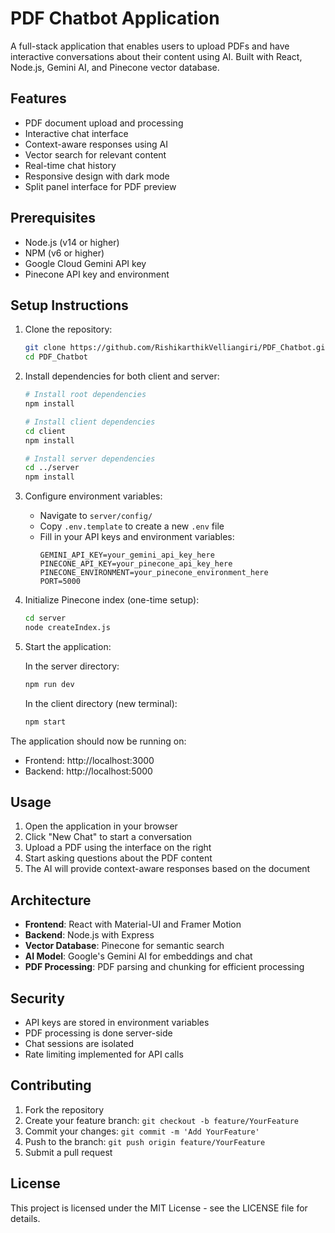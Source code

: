 # PDF Chatbot Application

A full-stack application that enables users to upload PDFs and have interactive conversations about their content using AI. Built with React, Node.js, Gemini AI, and Pinecone vector database.

## Features

- PDF document upload and processing
- Interactive chat interface
- Context-aware responses using AI
- Vector search for relevant content
- Real-time chat history
- Responsive design with dark mode
- Split panel interface for PDF preview

## Prerequisites

- Node.js (v14 or higher)
- NPM (v6 or higher)
- Google Cloud Gemini API key
- Pinecone API key and environment

## Setup Instructions

1. Clone the repository:
   ```bash
   git clone https://github.com/RishikarthikVelliangiri/PDF_Chatbot.git
   cd PDF_Chatbot
   ```

2. Install dependencies for both client and server:
   ```bash
   # Install root dependencies
   npm install

   # Install client dependencies
   cd client
   npm install

   # Install server dependencies
   cd ../server
   npm install
   ```

3. Configure environment variables:
   - Navigate to `server/config/`
   - Copy `.env.template` to create a new `.env` file
   - Fill in your API keys and environment variables:
     ```
     GEMINI_API_KEY=your_gemini_api_key_here
     PINECONE_API_KEY=your_pinecone_api_key_here
     PINECONE_ENVIRONMENT=your_pinecone_environment_here
     PORT=5000
     ```

4. Initialize Pinecone index (one-time setup):
   ```bash
   cd server
   node createIndex.js
   ```

5. Start the application:

   In the server directory:
   ```bash
   npm run dev
   ```

   In the client directory (new terminal):
   ```bash
   npm start
   ```

The application should now be running on:
- Frontend: http://localhost:3000
- Backend: http://localhost:5000

## Usage

1. Open the application in your browser
2. Click "New Chat" to start a conversation
3. Upload a PDF using the interface on the right
4. Start asking questions about the PDF content
5. The AI will provide context-aware responses based on the document

## Architecture

- **Frontend**: React with Material-UI and Framer Motion
- **Backend**: Node.js with Express
- **Vector Database**: Pinecone for semantic search
- **AI Model**: Google's Gemini AI for embeddings and chat
- **PDF Processing**: PDF parsing and chunking for efficient processing

## Security

- API keys are stored in environment variables
- PDF processing is done server-side
- Chat sessions are isolated
- Rate limiting implemented for API calls

## Contributing

1. Fork the repository
2. Create your feature branch: `git checkout -b feature/YourFeature`
3. Commit your changes: `git commit -m 'Add YourFeature'`
4. Push to the branch: `git push origin feature/YourFeature`
5. Submit a pull request

## License

This project is licensed under the MIT License - see the LICENSE file for details.
